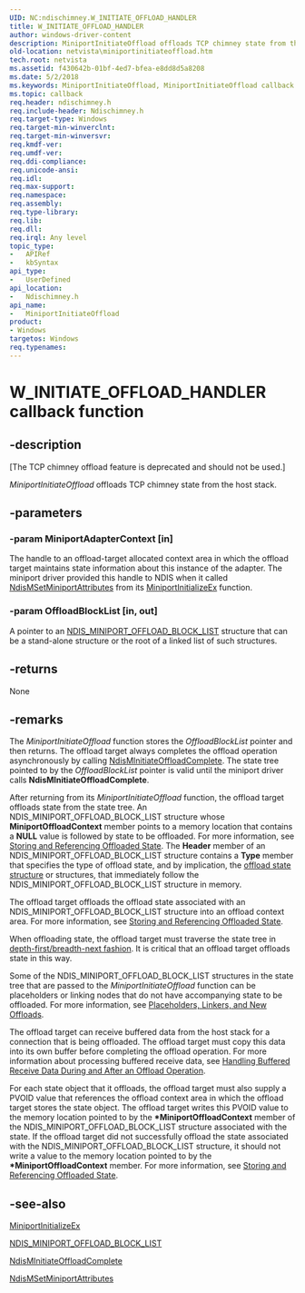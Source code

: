 ```yaml
---
UID: NC:ndischimney.W_INITIATE_OFFLOAD_HANDLER
title: W_INITIATE_OFFLOAD_HANDLER
author: windows-driver-content
description: MiniportInitiateOffload offloads TCP chimney state from the host stack.
old-location: netvista\miniportinitiateoffload.htm
tech.root: netvista
ms.assetid: f430642b-01bf-4ed7-bfea-e8dd8d5a8208
ms.date: 5/2/2018
ms.keywords: MiniportInitiateOffload, MiniportInitiateOffload callback function [Network Drivers Starting with Windows Vista], W_INITIATE_OFFLOAD_HANDLER, W_INITIATE_OFFLOAD_HANDLER callback, ndischimney/MiniportInitiateOffload, netvista.miniportinitiateoffload, tcp_chim_miniport_func_58c338e0-ea8e-41c2-a781-a32f4be7758c.xml
ms.topic: callback
req.header: ndischimney.h
req.include-header: Ndischimney.h
req.target-type: Windows
req.target-min-winverclnt: 
req.target-min-winversvr: 
req.kmdf-ver: 
req.umdf-ver: 
req.ddi-compliance: 
req.unicode-ansi: 
req.idl: 
req.max-support: 
req.namespace: 
req.assembly: 
req.type-library: 
req.lib: 
req.dll: 
req.irql: Any level
topic_type:
-	APIRef
-	kbSyntax
api_type:
-	UserDefined
api_location:
-	Ndischimney.h
api_name:
-	MiniportInitiateOffload
product:
- Windows
targetos: Windows
req.typenames: 
---
```


# W_INITIATE_OFFLOAD_HANDLER callback function


## -description


<p class="CCE_Message">[The TCP chimney offload feature is deprecated and should not be used.]

<i>MiniportInitiateOffload</i> offloads TCP chimney state from the host stack.


## -parameters




### -param MiniportAdapterContext [in]

The handle to an offload-target allocated context area in which the offload target maintains state
     information about this instance of the adapter. The miniport driver provided this handle to NDIS when it
     called 
     <a href="https://msdn.microsoft.com/861626af-23ea-40dc-a91a-7da42d4b0a1c">
     NdisMSetMiniportAttributes</a> from its 
     <a href="https://msdn.microsoft.com/b146fa81-005b-4a6c-962d-4cb023ea790e">
     MiniportInitializeEx</a> function.


### -param OffloadBlockList [in, out]

A pointer to an 
     <a href="https://msdn.microsoft.com/ebc98e65-5d11-4c3d-aea1-dfad1434c093">
     NDIS_MINIPORT_OFFLOAD_BLOCK_LIST</a> structure that can be a stand-alone structure or the root of a
     linked list of such structures.


## -returns



None




## -remarks



The 
    <i>MiniportInitiateOffload</i> function stores the 
    <i>OffloadBlockList</i> pointer and then returns. The offload target always completes the offload
    operation asynchronously by calling 
    <a href="https://msdn.microsoft.com/983b2e04-1563-4f2e-85a7-8fd93ec1cd8c">
    NdisMInitiateOffloadComplete</a>. The state tree pointed to by the 
    <i>OffloadBlockList</i> pointer is valid until the miniport driver calls 
    <b>NdisMInitiateOffloadComplete</b>.

After returning from its 
    <i>MiniportInitiateOffload</i> function, the offload target offloads state from the state tree. An
    NDIS_MINIPORT_OFFLOAD_BLOCK_LIST structure whose 
    <b>MiniportOffloadContext</b> member points to a memory location that contains a <b>NULL</b> value is followed by
    state to be offloaded. For more information, see 
    <a href="https://docs.microsoft.com/windows-hardware/drivers/network/storing-and-referencing-offloaded-state">Storing and Referencing
    Offloaded State</a>. The 
    <b>Header</b> member of an NDIS_MINIPORT_OFFLOAD_BLOCK_LIST structure contains a 
    <b>Type</b> member that specifies the type of offload state, and by implication, the 
    <a href="https://msdn.microsoft.com/library/windows/hardware/ff570939">offload state structure</a> or structures,
    that immediately follow the NDIS_MINIPORT_OFFLOAD_BLOCK_LIST structure in memory.

The offload target offloads the offload state associated with an NDIS_MINIPORT_OFFLOAD_BLOCK_LIST
    structure into an offload context area. For more information, see 
    <a href="https://docs.microsoft.com/windows-hardware/drivers/network/storing-and-referencing-offloaded-state">Storing and Referencing
    Offloaded State</a>.

When offloading state, the offload target must traverse the state tree in 
    <a href="https://docs.microsoft.com/windows-hardware/drivers/network/traversing-a-state-tree">depth-first/breadth-next fashion</a>. It
    is critical that an offload target offloads state in this way.

Some of the NDIS_MINIPORT_OFFLOAD_BLOCK_LIST structures in the state tree that are passed to the 
    <i>MiniportInitiateOffload</i> function can be placeholders or linking nodes that do not have accompanying
    state to be offloaded. For more information, see 
    <a href="https://docs.microsoft.com/windows-hardware/drivers/network/placeholders--linkers--and-new-offloads">Placeholders, Linkers, and
    New Offloads</a>.

The offload target can receive buffered data from the host stack for a connection that is being
    offloaded. The offload target must copy this data into its own buffer before completing the offload
    operation. For more information about processing buffered receive data, see 
    <a href="https://docs.microsoft.com/windows-hardware/drivers/network/handling-buffered-receive-data-during-and-after-an-offload-operation">
    Handling Buffered Receive Data During and After an Offload Operation</a>.

For each state object that it offloads, the offload target must also supply a PVOID value that
    references the offload context area in which the offload target stores the state object. The offload
    target writes this PVOID value to the memory location pointed to by the 
    <b>*MiniportOffloadContext</b> member of the NDIS_MINIPORT_OFFLOAD_BLOCK_LIST structure associated with
    the state. If the offload target did not successfully offload the state associated with the
    NDIS_MINIPORT_OFFLOAD_BLOCK_LIST structure, it should not write a value to the memory location pointed to
    by the 
    <b>*MiniportOffloadContext</b> member. For more information, see 
    <a href="https://docs.microsoft.com/windows-hardware/drivers/network/storing-and-referencing-offloaded-state">Storing and Referencing
    Offloaded State</a>.




## -see-also




<a href="https://msdn.microsoft.com/b146fa81-005b-4a6c-962d-4cb023ea790e">MiniportInitializeEx</a>



<a href="https://msdn.microsoft.com/ebc98e65-5d11-4c3d-aea1-dfad1434c093">
   NDIS_MINIPORT_OFFLOAD_BLOCK_LIST</a>



<a href="https://msdn.microsoft.com/library/windows/hardware/ff563604">NdisMInitiateOffloadComplete</a>



<a href="https://msdn.microsoft.com/library/windows/hardware/ff563672">NdisMSetMiniportAttributes</a>
 

 

